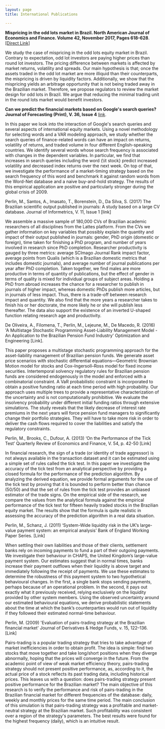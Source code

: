 ```yaml
---
layout: page
title: International Publications

---
```


**Mispricing in the odd lots market in Brazil. North American Journal of Economics and Finance. Volume 42, November 2017, Pages 618-628**.[[Direct Link]](http://www.sciencedirect.com/science/article/pii/S1062940817302127)

We study the case of mispricing in the odd lots equity market in Brazil. Contrary to expectation, odd lot investors are paying higher prices than round lot investors. The pricing difference between markets is affected by market returns, volatility and spreads. Our main hypothesis is that; once the assets traded in the odd lot market are more illiquid than their counterparts, the mispricing is driven by liquidity factors. Additionally, we show that the mispricing yields an arbitrage opportunity that is not being traded away in the Brazilian market. Therefore, we propose regulators to review the market design for odd lots in Brazil. We argue that reducing the minimal trading unit in the round lots market would benefit investors.


**Can we predict the financial markets based on Google's search queries? Journal of Forecasting (Print),  V. 36, Issue 4** [link](http://onlinelibrary.wiley.com/doi/10.1002/for.2446/abstract).

In this paper we look into the interaction of Google's search queries and several aspects of international equity markets. Using a novel methodology for selecting words and a VAR modeling approach, we study whether the search queries of finance-related words can have an impact on returns, volatility of returns, and traded volume in four different English-speaking countries. We identify several words whose search frequency is associated with changes in the dependent variables. In particular, we find that increases in search queries including the word {\it stock} predict increased volatility and decreased index returns over the next week. On top of that, we investigate the performance of a market-timing strategy based on the search frequency of this word and benchmark it against random words from the Word-Net database and a naive buy-and-hold strategy. The results of this empirical application are positive and particularly stronger during the global crisis of 2009.


Perlin, M., Santos, A., Imasato, T., Borenstein, D., Da Silva, S. (2017) The Brazilian scientific output published in journals: A study based on a large CV database. Journal of Informetrics, V. 11, Issue 1 [link]

We assemble a massive sample of 180,000 CVs of Brazilian academic researchers of all disciplines from the Lattes platform. From the CVs we gather information on key variables that possibly explain the quantity and impact of their output published in journals: gender, PhD origin (domestic or foreign), time taken for finishing a PhD program, and number of years involved in research since PhD completion. Researcher productivity is gauged by three metrics: average SCImago Journal Rank impact factor, average points from Qualis (which is a Brazilian domestic metrics that includes domestic journals), and average number of journal publications per year after PhD completion. Taken together, we find males are more productive in terms of quantity of publications, but the effect of gender in terms of quality is mixed for individual groups of subject areas. Holding a PhD from abroad increases the chance for a researcher to publish in journals of higher impact, whereas domestic PhDs publish more articles, but in journals of less impact. Thus, there is a trade-off between research impact and quantity. We also find that the more years a researcher takes to finish his or her doctorate, the more likely he or she will publish less thereafter. The data also support the existence of an inverted U-shaped function relating research age and productivity.



De Oliveira, A., Filomena, T., Perlin, M., Lejeune, M., De Macedo, R. (2016) 'A Multistage Stochastic Programming Asset-Liability Management Model - An Application to the Brazilian Pension Fund Industry' Optimization and Engineering [Link].

This paper proposes a multistage stochastic programming approach for the asset-liability management of Brazilian pension funds. We generate asset price scenarios with stochastic differential equations—Geometric Brownian Motion model for stocks and Cox–Ingersoll–Ross model for fixed income securities. Intertemporal solvency regulatory rules for Brazilian pension funds are considered endogenously in the model and enforced with a combinatorial constraint. A VaR probabilistic constraint is incorporated to obtain a positive funding ratio at each time period with high probability. Our approach uses multiple trees to provide a representative characterization of the uncertainty and is not computationally prohibitive. We evaluate the insolvency probability under different initial funding ratios through extensive simulations. The study reveals that the likely decrease of interest rate premiums in the next years will force pension fund managers to significantly change their portfolio strategies. They will have to take more risk in order to deliver the cash flows required to cover the liabilities and satisfy the regulatory constraints.



Perlin, M., Brooks, C., Dufour, A. (2013) ‘On the Performance of the Tick Test’ Quarterly Review of Economics and Finance, V. 54, p. 42-50 [Link]

In financial research, the sign of a trade (or identity of trade aggressor) is not always available in the transaction dataset and it can be estimated using a simple set of rules called the tick test. In this paper we investigate the accuracy of the tick test from an analytical perspective by providing a closed formula for the performance of the prediction algorithm. By analyzing the derived equation, we provide formal arguments for the use of the tick test by proving that it is bounded to perform better than chance (50/50) and that the set of rules from the tick test provides an unbiased estimator of the trade signs. On the empirical side of the research, we compare the values from the analytical formula against the empirical performance of the tick test for fifteen heavily traded stocks in the Brazilian equity market. The results show that the formula is quite realistic in assessing the accuracy of the prediction algorithm in a real data situation.



Perlin, M., Schanz, J. (2011) ‘System-Wide liquidity risk in the UK’s large-value payment system: an empirical analysis’ Bank of England Working Paper Series. [Link]

When settling their own liabilities and those of their clients, settlement banks rely on incoming payments to fund a part of their outgoing payments. We investigate their behaviour in CHAPS, the United Kingdom’s large-value payment system. Our estimates suggest that in normal times, banks increase their payment outflows when their liquidity is above target and immediately following the receipt of payments. We use these estimates to determine the robustness of this payment system to two hypothetical behavioural changes. In the first, a single bank stops sending payments, perhaps because of an operational problem. In the second, it pays out exactly what it previously received, relying exclusively on the liquidity provided by other system members. Using the observed uncertainty around our estimated behavioural equations, we derive probabilistic statements about the time at which the bank’s counterparties would run out of liquidity if they followed their estimated normal-time behaviour.



Perlin, M. (2009) 'Evaluation of pairs-trading strategy at the Brazilian financial market' Journal of Derivatives & Hedge Funds, v. 15, 122–136. [Link]

Pairs-trading is a popular trading strategy that tries to take advantage of market inefficiencies in order to obtain profit. The idea is simple: find two stocks that move together and take long/short positions when they diverge abnormally, hoping that the prices will converge in the future. From the academic point of view of weak market efficiency theory, pairs-trading strategy should not present positive performance, as, according to it, the actual price of a stock reflects its past trading data, including historical prices. This leaves us with a question: does pairs-trading strategy present positive performance for the Brazilian market? The main objective of this research is to verify the performance and risk of pairs-trading in the Brazilian financial market for different frequencies of the database: daily, weekly and monthly prices for the same time period. The main conclusion of this simulation is that pairs-trading strategy was a profitable and market-neutral strategy at the Brazilian market. Such profitability was consistent over a region of the strategy's parameters. The best results were found for the highest frequency (daily), which is an intuitive result.
